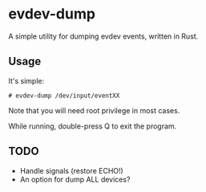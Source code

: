 
evdev-dump
==========

A simple utility for dumping evdev events, written in Rust.


Usage
-----

It's simple:

	# evdev-dump /dev/input/eventXX

Note that you will need root privilege in most cases.

While running, double-press Q to exit the program.


TODO
----
 * Handle signals (restore ECHO!)
 * An option for dump ALL devices?

